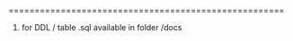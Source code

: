 =====================================================
1. for DDL / table .sql available in folder /docs
